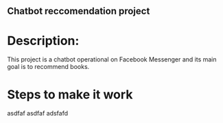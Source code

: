 ## Chatbot reccomendation project

# Description:

This project is a chatbot operational on Facebook Messenger and its main goal is to recommend books.

# Steps to make it work

asdfaf
asdfaf
adsfafd

